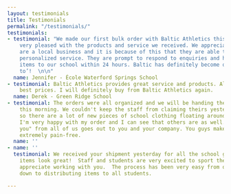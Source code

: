 ```yaml
---
layout: testimonials
title: Testimonials
permalink: "/testimonials/"
testimonials:
- testimonial: "We made our first bulk order with Baltic Athletics this year and were
    very pleased with the products and service we received. We appreciate that they
    are a local business and it is because of this that they are able to give more
    personalized service. They are prompt to respond to enquiries and have often shipped
    items to our school within 24 hours. Baltic has definitely become our new ‘go
    to’!  \n\n"
  name: Jennifer - École Waterford Springs School
- testimonial: Baltic Athletics provides great service and products. Always has the
    best prices. I will definitely buy from Baltic Athletics again.
  name: Derek - Green Ridge School
- testimonial: The orders were all organized and we will be handing them out to students
    this morning. We couldn't keep the staff from claiming theirs yesterday afternoon,
    so there are a lot of new pieces of school clothing floating around already. Personally,
    I'm very happy with my order and I can see that others are as well. A big "thank
    you" from all of us goes out to you and your company. You guys make this process
    extremely pain-free.
  name: ''
- name: ''
  testimonial: We received your shipment yesterday for all the school gear and the
    items look great!  Staff and students are very excited to sport their new wear.  We
    appreciate working with you.  The process has been very easy from ordering right
    down to distributing items to all students.

---
```

